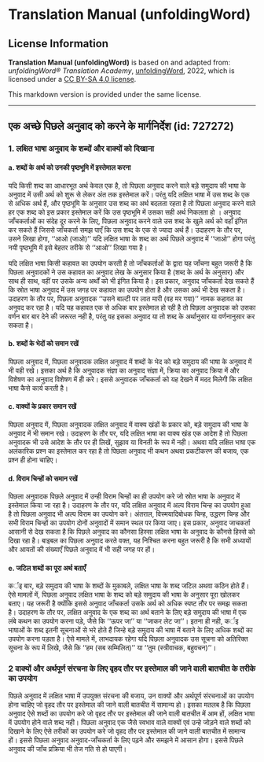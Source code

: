 # Translation Manual (unfoldingWord)

## License Information

**Translation Manual (unfoldingWord)** is based on and adapted from: _unfoldingWord® Translation Academy_, [unfoldingWord](https://unfoldingword.org/utw), 2022, which is licensed under a [CC BY-SA 4.0 license](https://creativecommons.org/licenses/by-sa/4.0/legalcode.en).

This markdown version is provided under the same license.



--------------------------------

## एक अच्छे पिछले अनुवाद को करने के मार्गनिर्देश (id: 727272)

### 1\. लक्षित भाषा अनुवाद के शब्दों और वाक्यों को दिखाना

#### a. शब्दों के अर्थ को उनकी पृष्ठभूमि में इस्तेमाल करना

यदि किसी शब्द का आधारभूत अर्थ केवल एक है, तो पिछला अनुवाद करने वाले बड़े समुदाय की भाषा के अनुवाद में उसी अर्थ को शुरू से लेकर अंत तक इस्तेमाल करें। परंतु यदि लक्षित भाषा में उस शब्द के एक से अधिक अर्थ हैं, और पृष्ठभूमि के अनुसार उस शब्द का अर्थ बदलता रहता है तो पिछला अनुवाद करने वाले हर एक शब्द को इस प्रकार इस्तेमाल करें कि उस पृष्ठभूमि में उसका सही अर्थ निकलता हो । अनुवाद जाँचकर्ताओं का संदेह दूर करने के लिए, पिछला अनुवाद करने वाले उस शब्द के खुले अर्थ को वहाँ इंगित कर सकते हैं जिससे जाँचकर्ता समझ पाएँ कि उस शब्द के एक से ज्यादा अर्थ हैं। उदाहरण के तौर पर, उसने लिखा होगा, ‘‘आओ (जाओ)’’ यदि लक्षित भाषा के शब्द का अर्थ पिछले अनुवाद में ‘‘जाओ’’ होगा परंतु नयी पृष्ठभूमि में इसे बेहतर तरीके से ‘‘आओ’’ लिखा गया है।

यदि लक्षित भाषा किसी कहावत का उपयोग करती है तो जाँचकर्ताओं के द्वारा यह जाँचना बहुत जरूरी है कि पिछला अनुवादकों ने उस कहावत का अनुवाद लेख के अनुसार किया है (शब्द के अर्थ के अनुसार) और साथ ही साथ, वहीं पर उसके अन्य अर्थों को भी इंगित किया है। इस प्रकार, अनुवाद जाँचकर्ता देख सकते हैं कि स्रोत भाषा अनुवाद में उस जगह पर कहावत का उपयोग होता है और उसका अर्थ भी देख सकता है। उदाहरण के तौर पर, पिछला अनुवादक ‘‘उसने बाल्टी पर लात मारी (वह मर गया)’’ नामक कहावत का अनुवद कर रहा है। यदि यह कहावत एक से अधिक बार इस्तेमाल हो रही है तो पिछला अनुवादक को उसका वर्णन बार बार देने की जरूरत नही है, परंतु वह इसका अनुवाद या तो शब्द के अर्थानुसार या वर्णनानुसार कर सकता है।

#### b. शब्दों के भेदों को समान रखें

पिछला अनुवाद में, पिछला अनुवादक लक्षित अनुवाद में शब्दों के भेद को बड़े समुदाय की भाषा के अनुवाद में भी वही रखे। इसका अर्थ है कि अनुवादक संज्ञा का अनुवाद संज्ञा में, क्रिया का अनुवाद क्रिया में और विशेषण का अनुवाद विशेषण में ही करे। इससे अनुवादक जाँचकर्ता को यह देखने में मदद मिलेगी कि लक्षित भाषा कैसे कार्य करती है।

#### c. वाक्यों के प्रकार समान रखें

पिछला अनुवाद में, पिछला अनुवादक लक्षित अनुवाद में वाक्य खंडों के प्रकार को, बड़े समुदाय की भाषा के अनुवाद में भी समान रखे। उदाहरण के तौर पर, यदि लक्षित भाषा का वाक्य खंड एक आदेश है तो पिछला अनुवादक भी उसे आदेश के तौर पर ही लिखें, सुझाव या विनती के रूप में नही। अथवा यदि लक्षित भाषा एक अलंकारिक प्रश्न का इस्तेमाल कर रहा है तो पिछला अनुवाद भी कथन अथवा प्रकटीकरण की बजाय, एक प्रश्न ही होना चाहिए।

#### d. विराम चिन्हों को समान रखें

पिछला अनुवादक पिछले अनुवाद में उन्ही विराम चिन्हों का ही उपयोग करे जो स्रोत भाषा के अनुवाद में इस्तेमाल किया जा रहा है। उदाहरण के तौर पर, यदि लक्षित अनुवाद में अल्प विराम चिन्ह का उपयोग हुआ है तो पिछला अनुवाद भी अल्प विराम का उपयोग करे। अंतराल, विस्मयादिबोधक चिन्ह, उद्धरण चिन्ह और सभी विराम चिन्हों का उपयोग दोनों अनुवादों में समान स्थल पर किया जाए। इस प्रकार, अनुवाद जाचकर्ता आसानी से देख सकता है कि पिछले अनुवाद का कौनसा हिस्सा लक्षित भाषा के अनुवाद के कौनसे हिस्से को दिखा रहा है। बाइबल का पिछला अनुवाद करते वक्त, यह निश्चित करना बहुत जरूरी है कि सभी अध्यायों और आयतों की संख्याएँ पिछले अनुवाद में भी सही जगह पर हों।

#### e. जटिल शब्दों का पूरा अर्थ बताएँ

कर्इ बार, बड़े समुदाय की भाषा के शब्दों के मुकाबले, लक्षित भाषा के शब्द जटिल अथवा कठिन होते हैं। ऐसे मामलों में, पिछला अनुवाद लक्षित भाषा के शब्द को बड़े समुदाय की भाषा के अनुसार पूरा खोलकर बताए। यह जरूरी है क्योंकि इससे अनुवाद जाँचकर्ता उसके अर्थ को अधिक स्पष्ट तौर पर समझ सकता है। उदाहरण के तौर पर, लक्षित अनुवाद के एक शब्द का अर्थ बताने के लिए बड़े समुदाय की भाषा में एक लंबे कथन का उपयोग करना पड़े, जैसे कि ‘‘ऊपर जा’’ या ‘‘जाकर लेट जा’’। इतना ही नही, कर्इ भाषाओं के शब्द इतनी सूचनाओं से भरे होते हैं जिन्हे बड़े समुदाय की भाषा में बताने के लिए अधिक शब्दों का उपयोग करना पड़ता है। ऐसे मामले में, लाभदायक रहेगा यदि पिछला अनुवादक उस सूचना को अतिरिक्त सूचना के रूप में लिखे, जैसे कि ‘‘हम (सब सम्मिलित)’’ या ‘‘तुम (स्त्रीवाचक, बहुवचन)’’।

### 2 वाक्यों और अर्थपूर्ण संरचना के लिए वृहद तौर पर इस्तेमाल की जाने वाली बातचीत के तरीके का उपयोग

पिछले अनुवाद में लक्षित भाषा में उपयुक्त संरचना की बजाय, उन वाक्यों और अर्थपूर्ण संरचनाओं का उपयोग होना चाहिए जो वृहद तौर पर इस्तेमाल की जाने वाली बातचीत में सामान्य हो। इसका मतलब है कि पिछला अनुवाद ऐसे शब्दों का उपयोग करे जो वृहद तौर पर इस्तेमाल की जाने वाली बातचीत में आम हों, लक्षित भाषा में उपयोग होने वाले शब्द नही। पिछला अनुवाद एक जैसे स्वभाव वाले वाक्यों एवं उन्हे जोड़ने वाले शब्दों को दिखाने के लिए ऐसे तरीकों का उपयोग करे जो वृहद तौर पर इस्तेमाल की जाने वाली बातचीत में सामान्य हों। इससे पिछला अनुवाद अनुवाद\-जाँचकर्ता के लिए पढ़ने और समझने में आसान होगा। इससे पिछले अनुवाद की जाँच प्रक्रिया भी तेज गति से हो पाएगी।


